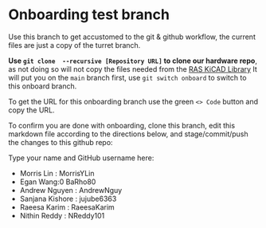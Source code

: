 # Onboarding test branch
Use this branch to get accustomed to the git & github workflow, the current files are just a copy of the turret branch.

**Use `git clone  --recursive [Repository URL]` to clone our hardware repo**, as not doing so will not copy the files needed from the [RAS KiCAD Library](https://github.com/ut-ras/KiCad_Library.git)
It will put you on the `main` branch first, use `git switch onboard` to switch to this onboard branch.

To get the URL for this onboarding branch use the green `<> Code` button and copy the URL.

To confirm you are done with onboarding, clone this branch, edit this markdown file according to the directions below, and stage/commit/push the changes to this github repo:

Type your name and GitHub username here:
- Morris Lin : MorrisYLin
- Egan Wang:0  BaRho80
- Andrew Nguyen : AndrewNguy
- Sanjana Kishore : jujube6363
- Raeesa Karim : RaeesaKarim
- Nithin Reddy : NReddy101
